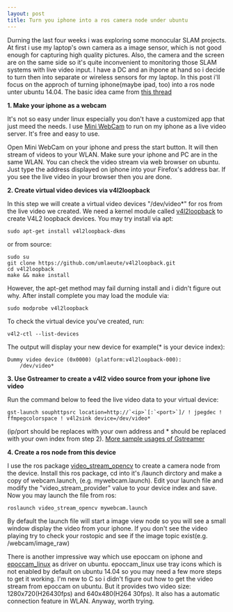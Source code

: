 ```yaml
---
layout: post
title: Turn you iphone into a ros camera node under ubuntu
---
```


Durning the last four weeks i was exploring some monocular SLAM projects. At first i use my laptop's own camera as a image sensor, which is not good enough for capturing high quality pictures. Also, the camera and the screen are on the same side so it's quite inconvenient to monitoring those SLAM systems with live video input. I have a DC and an ihpone at hand so i decide to turn then into separate or wireless sensors for my laptop. In this post i'll focus on the approch of turning iphone(maybe ipad, too) into a ros node unter ubuntu 14.04. The basic idea came from [this thread](http://ubuntuforums.org/showthread.php?t=2092935)
 
**1. Make your iphone as a webcam**

It's not so easy under linux especially you don't have a customized app that just meed the needs. I use [Mini WebCam](http://itunes.apple.com/cn/app/mini-webcam/id379896463?mt=8) to run on my iphone as a live video server. It's free and easy to use.   

Open Mini WebCam on your iphone and press the start button. It will then stream of videos to your WLAN. Make sure your iphone and PC are in the same WLAN. You can check the video stream via web browser on ubuntu. Just type the address displayed on iphone into your Firefox's address bar. If you see the live video in your browser then you are done.

**2. Create virtual video devices via v4l2loopback**

In this step we will create a virtual video devices "/dev/video*" for ros from the live video we created. We need a kernel module called [v4l2loopback](https://github.com/umlaeute/v4l2loopback.git) to create V4L2 loopback devices. You may try install via apt:

	sudo apt-get install v4l2loopback-dkms

or from source:
 
	sudo su
	git clone https://github.com/umlaeute/v4l2loopback.git
	cd v4l2loopback
	make && make install
 

However, the apt-get method may fail durning install and i didn't figure out why. After install complete you may load the module via:  
 
	sudo modprobe v4l2loopback
 

To check the virtual device you've created, run:
 
	v4l2-ctl --list-devices
 

The output will display your new device for example(* is your device index):
 
	Dummy video device (0x0000) (platform:v4l2loopback-000):
		/dev/video*
 

**3. Use Gstreamer to create a v4l2 video source from your iphone live video**

Run the command below to feed the live video data to your virtual device:
 
	gst-launch souphttpsrc location=http://`<ip>`[:`<port>`]/ ! jpegdec ! ffmpegcolorspace ! v4l2sink device=/dev/video*
 

(ip/port should be replaces with your own address and * should be replaced with your own index from step 2). [More sample usages of Gstreamer](http://wiki.oz9aec.net/index.php/Gstreamer_cheat_sheet)

**4. Create a ros node from this device**

I use the ros package [video_stream_opencv](wiki.ros.org/video_stream_opencv) to create a camera node from the device. Install this ros package, cd into it's /launch dirctory and make a copy of webcam.launch, (e.g. mywebcam.launch). Edit your launch file and modify the "video_stream_provider" value to your device index and save. Now you may launch the file from ros:
 
	roslaunch video_stream_opencv mywebcam.launch 
 

By default the launch file will start a image view node so you will see a small window display the video from your iphone. If you don't see the video playing try to check your rostopic and see if the image topic exist(e.g. /webcam/image_raw)  

There is another impressive way which use epoccam on iphone and [epoccam_linux](https://github.com/ohwgiles/epoccam_linux.git) as driver on ubuntu. epoccam_linux use tray icons which is not enabled by default on ubuntu 14.04 so you may need a few more steps to get it working. I'm new to C so i didn't figure out how to get the video stream from epoccam on ubuntu. But it provides two video size: 1280x720(H26430fps)
and 640x480(H264 30fps). It also has a automatic connection feature in WLAN. Anyway, worth trying.
 


